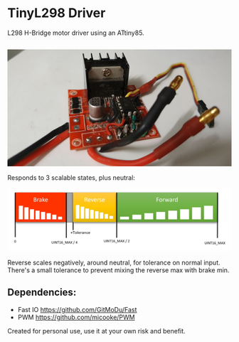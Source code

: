 # TinyL298 Driver

L298 H-Bridge motor driver using an ATtiny85.

##

![](https://raw.githubusercontent.com/GitMoDu/TinyL298/master/media/L298NESC.jpg)

Responds to 3 scalable states, plus neutral:

![](https://raw.githubusercontent.com/GitMoDu/TinyL298/master/media/InputRange.jpg)

Reverse scales negatively, around neutral, for tolerance on normal input. There's a small tolerance to prevent mixing the reverse max with brake min.

## Dependencies:
  * Fast IO https://github.com/GitMoDu/Fast
  * PWM https://github.com/micooke/PWM



Created for personal use, use it at your own risk and benefit.
